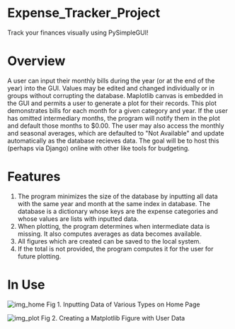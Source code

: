 # Expense_Tracker_Project
Track your finances visually using PySimpleGUI!

# Overview
A user can input their monthly bills during the year (or at the end of the year) into the GUI. Values may be edited 
and changed individually or in groups without corrupting the database. Maplotlib canvas is embedded in the GUI and
permits a user to generate a plot for their records. This plot demonstrates bills for each month for a given category 
and year. If the user has omitted intermediary months, the program will notify them in the plot and default those
months to $0.00. The user may also access the monthly and seasonal averages, which are defaulted to "Not Available"
and update automatically as the database recieves data. The goal will be to host this (perhaps via Django) online 
with other like tools for budgeting.

# Features
1) The program minimizes the size of the database by inputting all data with the same year and month at the same 
index in database. The database is a dictionary whose keys are the expense categories and whose values are lists 
with inputted data. 
2) When plotting, the program determines when intermediate data is missing. It also computes averages as data becomes 
available. 
3) All figures which are created can be saved to the local system. 
4) If the total is not provided, the program computes it for the user for future plotting.

# In Use
![img_home](https://user-images.githubusercontent.com/66393007/89121566-c08d4500-d474-11ea-9c38-df79fb5e3789.JPG)
Fig 1. Inputting Data of Various Types on Home Page

![img_plot](https://user-images.githubusercontent.com/66393007/89131979-af205900-d4c5-11ea-8f17-726583b9d863.JPG)
Fig 2. Creating a Matplotlib Figure with User Data



